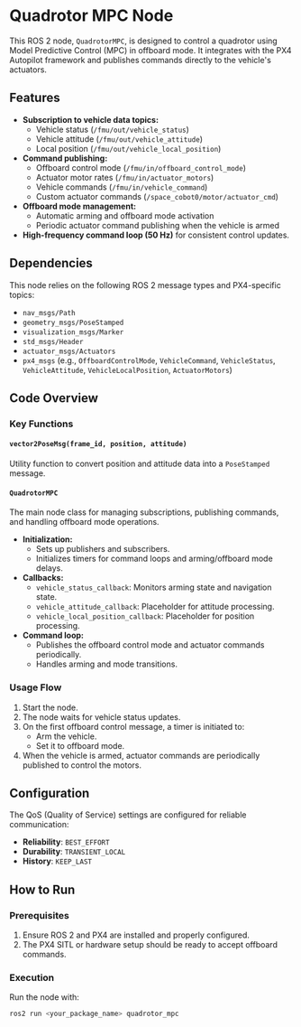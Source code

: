 # Quadrotor MPC Node

This ROS 2 node, `QuadrotorMPC`, is designed to control a quadrotor using Model Predictive Control (MPC) in offboard mode. It integrates with the PX4 Autopilot framework and publishes commands directly to the vehicle's actuators.

## Features

- **Subscription to vehicle data topics:**
  - Vehicle status (`/fmu/out/vehicle_status`)
  - Vehicle attitude (`/fmu/out/vehicle_attitude`)
  - Local position (`/fmu/out/vehicle_local_position`)
- **Command publishing:**
  - Offboard control mode (`/fmu/in/offboard_control_mode`)
  - Actuator motor rates (`/fmu/in/actuator_motors`)
  - Vehicle commands (`/fmu/in/vehicle_command`)
  - Custom actuator commands (`/space_cobot0/motor/actuator_cmd`)
- **Offboard mode management:**
  - Automatic arming and offboard mode activation
  - Periodic actuator command publishing when the vehicle is armed
- **High-frequency command loop (50 Hz)** for consistent control updates.

## Dependencies

This node relies on the following ROS 2 message types and PX4-specific topics:

- `nav_msgs/Path`
- `geometry_msgs/PoseStamped`
- `visualization_msgs/Marker`
- `std_msgs/Header`
- `actuator_msgs/Actuators`
- `px4_msgs` (e.g., `OffboardControlMode`, `VehicleCommand`, `VehicleStatus`, `VehicleAttitude`, `VehicleLocalPosition`, `ActuatorMotors`)

## Code Overview

### Key Functions

#### `vector2PoseMsg(frame_id, position, attitude)`

Utility function to convert position and attitude data into a `PoseStamped` message.

#### `QuadrotorMPC`

The main node class for managing subscriptions, publishing commands, and handling offboard mode operations.

- **Initialization:**
  - Sets up publishers and subscribers.
  - Initializes timers for command loops and arming/offboard mode delays.
- **Callbacks:**
  - `vehicle_status_callback`: Monitors arming state and navigation state.
  - `vehicle_attitude_callback`: Placeholder for attitude processing.
  - `vehicle_local_position_callback`: Placeholder for position processing.
- **Command loop:**
  - Publishes the offboard control mode and actuator commands periodically.
  - Handles arming and mode transitions.

### Usage Flow

1. Start the node.
2. The node waits for vehicle status updates.
3. On the first offboard control message, a timer is initiated to:
   - Arm the vehicle.
   - Set it to offboard mode.
4. When the vehicle is armed, actuator commands are periodically published to control the motors.

## Configuration

The QoS (Quality of Service) settings are configured for reliable communication:

- **Reliability**: `BEST_EFFORT`
- **Durability**: `TRANSIENT_LOCAL`
- **History**: `KEEP_LAST`

## How to Run

### Prerequisites

1. Ensure ROS 2 and PX4 are installed and properly configured.
2. The PX4 SITL or hardware setup should be ready to accept offboard commands.

### Execution

Run the node with:

```bash
ros2 run <your_package_name> quadrotor_mpc

